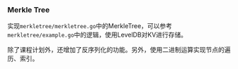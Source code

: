 ### Merkle Tree

实现```merkletree/merkletree.go```中的MerkleTree，可以参考```merkletree/example.go```中的逻辑，使用LevelDB对KV进行存储。

除了课程计划外，还增加了反序列化的功能。另外，使用二进制运算实现节点的遍历、索引。